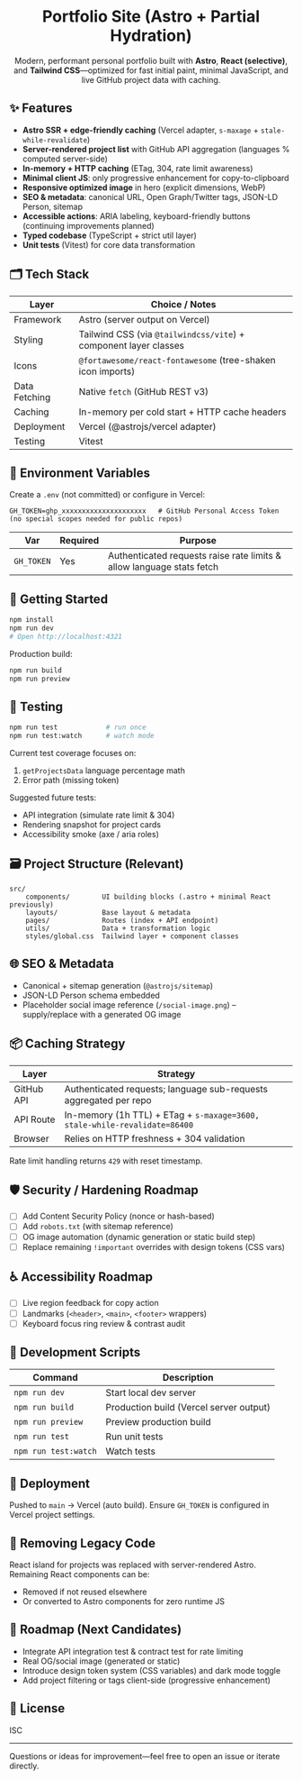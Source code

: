 <div align="center">

# Portfolio Site (Astro + Partial Hydration)

Modern, performant personal portfolio built with **Astro**, **React (selective)**, and **Tailwind CSS**—optimized for fast initial paint, minimal JavaScript, and live GitHub project data with caching.

</div>

## ✨ Features

- **Astro SSR + edge-friendly caching** (Vercel adapter, `s-maxage` + `stale-while-revalidate`)
- **Server-rendered project list** with GitHub API aggregation (languages % computed server-side)
- **In-memory + HTTP caching** (ETag, 304, rate limit awareness)
- **Minimal client JS**: only progressive enhancement for copy-to-clipboard
- **Responsive optimized image** in hero (explicit dimensions, WebP)
- **SEO & metadata**: canonical URL, Open Graph/Twitter tags, JSON-LD Person, sitemap
- **Accessible actions**: ARIA labeling, keyboard-friendly buttons (continuing improvements planned)
- **Typed codebase** (TypeScript + strict util layer)
- **Unit tests** (Vitest) for core data transformation

## 🗂 Tech Stack

| Layer            | Choice / Notes |
|------------------|----------------|
| Framework        | Astro (server output on Vercel) |
| Styling          | Tailwind CSS (via `@tailwindcss/vite`) + component layer classes |
| Icons            | `@fortawesome/react-fontawesome` (tree-shaken icon imports) |
| Data Fetching    | Native `fetch` (GitHub REST v3) |
| Caching          | In-memory per cold start + HTTP cache headers |
| Deployment       | Vercel (@astrojs/vercel adapter) |
| Testing          | Vitest |

## 🔑 Environment Variables

Create a `.env` (not committed) or configure in Vercel:

```
GH_TOKEN=ghp_xxxxxxxxxxxxxxxxxxxxx   # GitHub Personal Access Token (no special scopes needed for public repos)
```

| Var       | Required | Purpose |
|-----------|----------|---------|
| `GH_TOKEN`| Yes      | Authenticated requests raise rate limits & allow language stats fetch |

## 🚀 Getting Started

```bash
npm install
npm run dev
# Open http://localhost:4321
```

Production build:

```bash
npm run build
npm run preview
```

## 🧪 Testing

```bash
npm run test            # run once
npm run test:watch      # watch mode
```

Current test coverage focuses on:
1. `getProjectsData` language percentage math
2. Error path (missing token)

Suggested future tests:
- API integration (simulate rate limit & 304)
- Rendering snapshot for project cards
- Accessibility smoke (axe / aria roles)

## 🗃 Project Structure (Relevant)

```
src/
	components/        UI building blocks (.astro + minimal React previously)
	layouts/           Base layout & metadata
	pages/             Routes (index + API endpoint)
	utils/             Data + transformation logic
	styles/global.css  Tailwind layer + component classes
```

## 🌐 SEO & Metadata

- Canonical + sitemap generation (`@astrojs/sitemap`)
- JSON-LD Person schema embedded
- Placeholder social image reference (`/social-image.png`) – supply/replace with a generated OG image

## 📦 Caching Strategy

| Layer        | Strategy |
|--------------|----------|
| GitHub API   | Authenticated requests; language sub-requests aggregated per repo |
| API Route    | In-memory (1h TTL) + ETag + `s-maxage=3600, stale-while-revalidate=86400` |
| Browser      | Relies on HTTP freshness + 304 validation |

Rate limit handling returns `429` with reset timestamp.

## 🛡 Security / Hardening Roadmap

- [ ] Add Content Security Policy (nonce or hash-based)
- [ ] Add `robots.txt` (with sitemap reference)
- [ ] OG image automation (dynamic generation or static build step)
- [ ] Replace remaining `!important` overrides with design tokens (CSS vars)

## ♿ Accessibility Roadmap

- [ ] Live region feedback for copy action
- [ ] Landmarks (`<header>`, `<main>`, `<footer>` wrappers)
- [ ] Keyboard focus ring review & contrast audit

## 🧭 Development Scripts

| Command            | Description |
|--------------------|-------------|
| `npm run dev`      | Start local dev server |
| `npm run build`    | Production build (Vercel server output) |
| `npm run preview`  | Preview production build |
| `npm run test`     | Run unit tests |
| `npm run test:watch` | Watch tests |

## 🔄 Deployment

Pushed to `main` -> Vercel (auto build). Ensure `GH_TOKEN` is configured in Vercel project settings.

## 🧩 Removing Legacy Code

React island for projects was replaced with server-rendered Astro. Remaining React components can be:

- Removed if not reused elsewhere
- Or converted to Astro components for zero runtime JS

## 📌 Roadmap (Next Candidates)

- Integrate API integration test & contract test for rate limiting
- Real OG/social image (generated or static)
- Introduce design token system (CSS variables) and dark mode toggle
- Add project filtering or tags client-side (progressive enhancement)

## 📄 License

ISC

---

Questions or ideas for improvement—feel free to open an issue or iterate directly.
